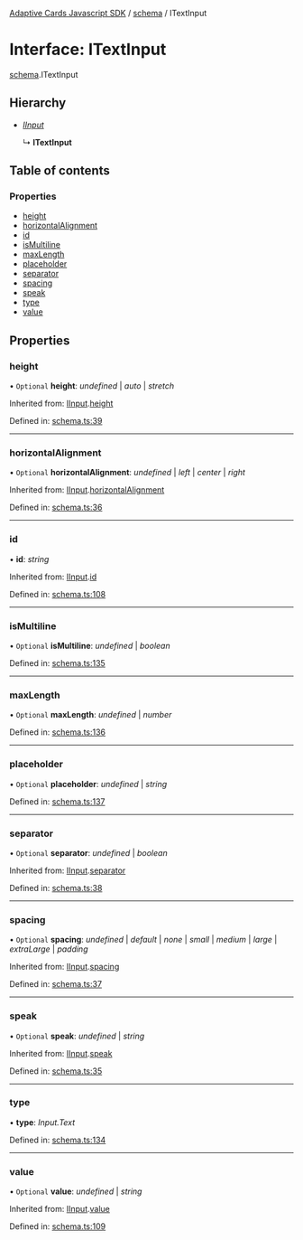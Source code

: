 [Adaptive Cards Javascript SDK](../README.md) / [schema](../modules/schema.md) / ITextInput

# Interface: ITextInput

[schema](../modules/schema.md).ITextInput

## Hierarchy

- [_IInput_](schema.iinput.md)

  ↳ **ITextInput**

## Table of contents

### Properties

- [height](schema.itextinput.md#height)
- [horizontalAlignment](schema.itextinput.md#horizontalalignment)
- [id](schema.itextinput.md#id)
- [isMultiline](schema.itextinput.md#ismultiline)
- [maxLength](schema.itextinput.md#maxlength)
- [placeholder](schema.itextinput.md#placeholder)
- [separator](schema.itextinput.md#separator)
- [spacing](schema.itextinput.md#spacing)
- [speak](schema.itextinput.md#speak)
- [type](schema.itextinput.md#type)
- [value](schema.itextinput.md#value)

## Properties

### height

• `Optional` **height**: _undefined_ \| _auto_ \| _stretch_

Inherited from: [IInput](schema.iinput.md).[height](schema.iinput.md#height)

Defined in: [schema.ts:39](https://github.com/microsoft/AdaptiveCards/blob/0938a1f10/source/nodejs/adaptivecards/src/schema.ts#L39)

---

### horizontalAlignment

• `Optional` **horizontalAlignment**: _undefined_ \| _left_ \| _center_ \| _right_

Inherited from: [IInput](schema.iinput.md).[horizontalAlignment](schema.iinput.md#horizontalalignment)

Defined in: [schema.ts:36](https://github.com/microsoft/AdaptiveCards/blob/0938a1f10/source/nodejs/adaptivecards/src/schema.ts#L36)

---

### id

• **id**: _string_

Inherited from: [IInput](schema.iinput.md).[id](schema.iinput.md#id)

Defined in: [schema.ts:108](https://github.com/microsoft/AdaptiveCards/blob/0938a1f10/source/nodejs/adaptivecards/src/schema.ts#L108)

---

### isMultiline

• `Optional` **isMultiline**: _undefined_ \| _boolean_

Defined in: [schema.ts:135](https://github.com/microsoft/AdaptiveCards/blob/0938a1f10/source/nodejs/adaptivecards/src/schema.ts#L135)

---

### maxLength

• `Optional` **maxLength**: _undefined_ \| _number_

Defined in: [schema.ts:136](https://github.com/microsoft/AdaptiveCards/blob/0938a1f10/source/nodejs/adaptivecards/src/schema.ts#L136)

---

### placeholder

• `Optional` **placeholder**: _undefined_ \| _string_

Defined in: [schema.ts:137](https://github.com/microsoft/AdaptiveCards/blob/0938a1f10/source/nodejs/adaptivecards/src/schema.ts#L137)

---

### separator

• `Optional` **separator**: _undefined_ \| _boolean_

Inherited from: [IInput](schema.iinput.md).[separator](schema.iinput.md#separator)

Defined in: [schema.ts:38](https://github.com/microsoft/AdaptiveCards/blob/0938a1f10/source/nodejs/adaptivecards/src/schema.ts#L38)

---

### spacing

• `Optional` **spacing**: _undefined_ \| _default_ \| _none_ \| _small_ \| _medium_ \| _large_ \| _extraLarge_ \| _padding_

Inherited from: [IInput](schema.iinput.md).[spacing](schema.iinput.md#spacing)

Defined in: [schema.ts:37](https://github.com/microsoft/AdaptiveCards/blob/0938a1f10/source/nodejs/adaptivecards/src/schema.ts#L37)

---

### speak

• `Optional` **speak**: _undefined_ \| _string_

Inherited from: [IInput](schema.iinput.md).[speak](schema.iinput.md#speak)

Defined in: [schema.ts:35](https://github.com/microsoft/AdaptiveCards/blob/0938a1f10/source/nodejs/adaptivecards/src/schema.ts#L35)

---

### type

• **type**: _Input.Text_

Defined in: [schema.ts:134](https://github.com/microsoft/AdaptiveCards/blob/0938a1f10/source/nodejs/adaptivecards/src/schema.ts#L134)

---

### value

• `Optional` **value**: _undefined_ \| _string_

Inherited from: [IInput](schema.iinput.md).[value](schema.iinput.md#value)

Defined in: [schema.ts:109](https://github.com/microsoft/AdaptiveCards/blob/0938a1f10/source/nodejs/adaptivecards/src/schema.ts#L109)
